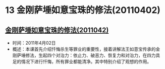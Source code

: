 # 13 金刚萨埵如意宝珠的修法(20110402)

## [金刚萨埵如意宝珠的修法(2011042)](https://www.fohuifayu.com/index.php/huideng-jiangtang/fofa-jianxiu/jingangsaduo-de-xiufa/729-l11031)

- 时间：2011年4月02日
- 概述：本课首先介绍忏悔杀生等罪业的重要性，接着讲解法王如意宝传承的金刚萨埵修法，生起四个对治力：依止力、破恶力、恢复力和对治力，在四力具足的情况下进行忏悔，所有罪业都能清净。其中特别介绍了观想的作用。